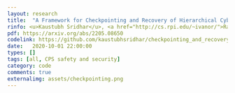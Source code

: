 ```yaml
---
layout: research
title:  "A Framework for Checkpointing and Recovery of Hierarchical Cyber-Physical Systems."
rinfo: <u>Kaustubh Sridhar</u>, <a href="http://cs.rpi.edu/~ivanor/">Radoslav Ivanov</a>, Marcio Juliato, Manoj Sastry, Vuk Lesi, Lily Yang, <a href="https://www.seas.upenn.edu/~weimerj/research.html">James Weimer</a>, <a href="https://www.cis.upenn.edu/~sokolsky/">Oleg Sokolsky</a>, <a href="https://www.cis.upenn.edu/~lee/home/index.shtml">Insup Lee</a>. <ul>➥ arXiv:2205.08650.</ul>
pdf: https://arxiv.org/abs/2205.08650
codelink: https://github.com/kaustubhsridhar/checkpointing_and_recovery
date:   2020-10-01 22:00:00
types: []
tags: [all, CPS safety and security]
category: code
comments: true
externalimg: assets/checkpointing.png
---
```


